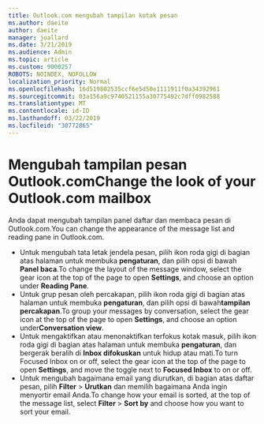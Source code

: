 ```yaml
---
title: Outlook.com mengubah tampilan kotak pesan
ms.author: daeite
author: daeite
manager: joallard
ms.date: 3/21/2019
ms.audience: Admin
ms.topic: article
ms.custom: 9000257
ROBOTS: NOINDEX, NOFOLLOW
localization_priority: Normal
ms.openlocfilehash: 16d519802535ccf6e5d50e1111911f0a34392961
ms.sourcegitcommit: 03a156a9c9740521155a30775492c7dff0982588
ms.translationtype: MT
ms.contentlocale: id-ID
ms.lasthandoff: 03/22/2019
ms.locfileid: "30772865"
---
```

# <a name="change-the-look-of-your-outlookcom-mailbox"></a><span data-ttu-id="56c79-102">Mengubah tampilan pesan Outlook.com</span><span class="sxs-lookup"><span data-stu-id="56c79-102">Change the look of your Outlook.com mailbox</span></span>

<span data-ttu-id="56c79-103">Anda dapat mengubah tampilan panel daftar dan membaca pesan di Outlook.com.</span><span class="sxs-lookup"><span data-stu-id="56c79-103">You can change the appearance of the message list and reading pane in Outlook.com.</span></span>

- <span data-ttu-id="56c79-104">Untuk mengubah tata letak jendela pesan, pilih ikon roda gigi di bagian atas halaman untuk membuka **pengaturan**, dan pilih opsi di bawah **Panel baca**.</span><span class="sxs-lookup"><span data-stu-id="56c79-104">To change the layout of the message window, select the gear icon at the top of the page to open **Settings**, and choose an option under **Reading Pane**.</span></span>
- <span data-ttu-id="56c79-105">Untuk grup pesan oleh percakapan, pilih ikon roda gigi di bagian atas halaman untuk membuka **pengaturan**, dan pilih opsi di bawah**tampilan percakapan**.</span><span class="sxs-lookup"><span data-stu-id="56c79-105">To group your messages by conversation, select the gear icon at the top of the page to open **Settings**, and choose an option under**Conversation view**.</span></span>
- <span data-ttu-id="56c79-106">Untuk mengaktifkan atau menonaktifkan terfokus kotak masuk, pilih ikon roda gigi di bagian atas halaman untuk membuka **pengaturan**, dan bergerak beralih di **Inbox difokuskan** untuk hidup atau mati.</span><span class="sxs-lookup"><span data-stu-id="56c79-106">To turn Focused Inbox on or off, select the gear icon at the top of the page to open **Settings**, and move the toggle next to **Focused Inbox** to on or off.</span></span>
- <span data-ttu-id="56c79-107">Untuk mengubah bagaimana email yang diurutkan, di bagian atas daftar pesan, pilih **Filter** > **Urutkan** dan memilih bagaimana Anda ingin menyortir email Anda.</span><span class="sxs-lookup"><span data-stu-id="56c79-107">To change how your email is sorted, at the top of the message list, select **Filter** > **Sort by** and choose how you want to sort your email.</span></span>